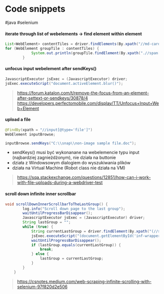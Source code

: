 # Code snippets
#java #selenium 

#### iterate through list of webelements -> find element within element
```java
List<WebElement> contentTiles = driver.findElements(By.xpath("//md-card[contains(@class, 'ng-scope')]"));
for (WebElement groupTile : contentTiles) {
            System.out.println(groupTile.findElement(By.xpath(".//span[@class='group-name']")).getText());
        }
```

#### unfocus input webelement after sendKeys()
```java
JavascriptExecutor jsExec = (JavascriptExecutor) driver;
jsExec.executeScript("document.activeElement.blur()");
```
>https://forum.katalon.com/t/remove-the-focus-from-an-element-after-settext-or-sendkeys/30878/4
>https://developers.perfectomobile.com/display/TT/Unfocus+Input+Web+Element

#### upload a file
```java
@FindBy(xpath = "//input[@type='file']")  
WebElement inputBrowse;

inputBrowse.sendKeys("C:\\snap\\non-image sample file.doc");
```
- sendKeys() musi być wykonanane na webelemencie typu input (najbardziej zagnieżdżonym), nie działa na buttonie
- działa z Windowsowym dialogiem do wyszukiwania plików
- działa na Virtual Machine (Robot class nie działa na VM)
>https://sqa.stackexchange.com/questions/12851/how-can-i-work-with-file-uploads-during-a-webdriver-test

#### scroll down infinite inner scrollbar
```java
void scrollDownInnerScrollbarToTheLastGroup() {
        log.info("Scroll down page to the last group");
        waitUntilProgressBarDisappear();
        JavascriptExecutor jsExec = (JavascriptExecutor) driver;
        String lastGroup = "";
        while (true) {
            String currentLastGroup = driver.findElement(By.xpath("(//span[@class='group-name'])[last()]")).getText();
            jsExec.executeScript("(document.getElementById('inf-wrapper')).scrollTop += 2000");
            waitUntilProgressBarDisappear();
            if (lastGroup.equals(currentLastGroup)) {
                break;
            } else {
                lastGroup = currentLastGroup;
            }
        }
    }
```
>https://csnotes.medium.com/web-scraping-infinite-scrolling-with-selenium-97f820d2e506